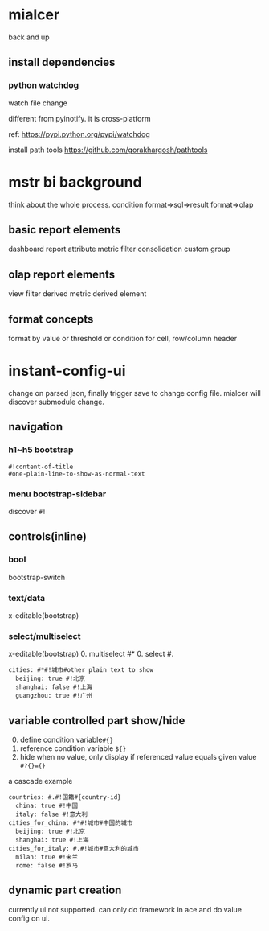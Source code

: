# mialcer
back and up
## install dependencies
### python watchdog
watch file change

different from pyinotify. it is cross-platform

ref: https://pypi.python.org/pypi/watchdog

install path tools https://github.com/gorakhargosh/pathtools

# mstr bi background
think about the whole process.
condition format=>sql=>result format=>olap
## basic report elements
dashboard
report
attribute
metric
filter
consolidation
custom group
## olap report elements
view filter
derived metric
derived element
## format concepts
format by value or threshold or condition for cell, row/column header

# instant-config-ui
change on parsed json, finally trigger save to change config file. mialcer will discover submodule change.

## navigation
### h1~h5 bootstrap
```
#!content-of-title
#one-plain-line-to-show-as-normal-text
```
### menu bootstrap-sidebar
discover ```#!```

## controls(inline)
### bool
bootstrap-switch
### text/data
x-editable(bootstrap)
### select/multiselect
x-editable(bootstrap)
0. multiselect #*
0. select #.

```
cities: #*#!城市#other plain text to show
  beijing: true #!北京
  shanghai: false #!上海
  guangzhou: true #!广州
```
## variable controlled part show/hide
0. define condition variable```#{}```
0. reference condition variable ```${}```
0. hide when no value, only display if referenced value equals given value ```#?{}={}```

a cascade example

```
countries: #.#!国籍#{country-id}
  china: true #!中国
  italy: false #!意大利
cities_for_china: #*#!城市#中国的城市
  beijing: true #!北京
  shanghai: true #!上海
cities_for_italy: #.#!城市#意大利的城市
  milan: true #!米兰
  rome: false #!罗马
```

## dynamic part creation
currently ui not supported. can only do framework in ace and do value config on ui.
